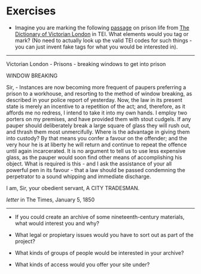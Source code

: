 # Exercises

* Imagine you are marking the following [passage](http://www.victorianlondon.org/prisons/breakingwindows.htm) on prison life from [The Dictionary of Victorian London](http://www.victorianlondon.org/index-2012.htm) in TEI. What elements would you tag or mark? (No need to actually look up the valid TEI codes for such things - you can just invent fake tags for what you would be interested in).

---
Victorian London - Prisons - breaking windows to get into prison

WINDOW BREAKING

Sir, - Instances are now becoming more frequent of paupers preferring a prison to a workhouse, and resorting to the method of window breaking, as described in your police report of yesterday. Now, the law in its present state is merely an incentive to a repetition of the act; and, therefore, as it affords me no redress, I intend to take it into my own hands. I employ two porters on my premises, and have provided them with stout cudgels. If any pauper should deliberately break a large square of glass they will rush out, and thrash them most unmercifully. Where is the advantage in giving them into custody? By that means you confer a favour on the offender; and the very hour he is at liberty he will return and continue to repeat the offence until again incarcerated. It is no argument to tell us to use less expensive glass, as the pauper would soon find other means of accomplishing his object. What is required is this - and I ask the assistance of your all powerful pen in its favour - that a law should be passed condemning the perpetrator to a sound whipping and immediate discharge. 

I am, Sir, your obedient servant, A CITY TRADESMAN.

*letter* in The Times, January 5, 1850

---
* If you could create an archive of some nineteenth-century materials, what would interest you and why?

* What legal or propietary issues would you have to sort out as part of the project?

* What kinds of groups of people would be interested in your archive?

* What kinds of access would you offer your site under?